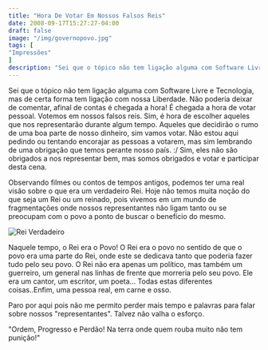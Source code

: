 ```yaml
---
title: "Hora De Votar Em Nossos Falsos Reis"
date: 2008-09-17T15:27:27-04:00
draft: false
image: "/img/governopovo.jpg"
tags: [
"Impressões"
]
description: "Sei que o tópico não tem ligação alguma com Software Livre e Tecnologia, mas de certa forma tem ligação com nossa Liberdade. Não poderia deixar de comentar, afinal de contas é chegada a hora! É chegada a hora de votar pessoal. Votemos em nossos falsos reis."
---
```

Sei que o tópico não tem ligação alguma com Software Livre e Tecnologia, mas de certa forma tem ligação com nossa Liberdade. Não poderia deixar de comentar, afinal de contas é chegada a hora! É chegada a hora de votar pessoal. Votemos em nossos falsos reis. Sim, é hora de escolher aqueles que nos representarão durante algum tempo. Aqueles que decidirão o rumo de uma boa parte de nosso dinheiro, sim vamos votar. Não estou aqui pedindo ou tentando encorajar as pessoas a votarem, mas sim lembrando de uma obrigação que temos perante nosso país. :/ Sim, eles não são obrigados a nos representar bem, mas somos obrigados e votar e participar desta cena.




Observando filmes ou contos de tempos antigos, podemos ter uma real visão sobre o que era um verdadeiro Rei. Hoje não temos muita noção do que seja um Rei ou um reinado, pois vivemos em um mundo de fragmentações onde nossos representantes não ligam tanto ou se preocupam com o povo a ponto de buscar o benefício do mesmo.



![Rei Verdadeiro](/img/kingwar.jpg)

Naquele tempo, o Rei era o Povo! O Rei era o povo no sentido de que o povo era uma parte do Rei, onde este se dedicava tanto que poderia fazer tudo pelo seu povo. O Rei não era apenas um político, mas também um guerreiro, um general nas linhas de frente que morreria pelo seu povo. Ele era um cantor, um escritor, um poeta... Todas estas diferentes coisas..Enfim, uma pessoa real, em carne e osso.




Paro por aqui pois não me permito perder mais tempo e palavras para falar sobre nossos "representantes". Talvez não valha o esforço.




"Ordem, Progresso e Perdão! Na terra onde quem rouba muito não tem punição!"
